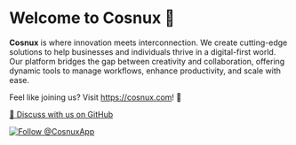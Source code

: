 # Welcome to Cosnux 🌌

**Cosnux** is where innovation meets interconnection.
We create cutting-edge solutions to help businesses and individuals thrive in a digital-first world.
Our platform bridges the gap between creativity and collaboration, offering dynamic tools to manage workflows, enhance productivity, and scale with ease.

Feel like joining us? Visit https://cosnux.com! 🚀

[💬 Discuss with us on GitHub](https://github.com/orgs/cosnux/discussions)

<p><a href="https://x.com/intent/follow?screen_name=CosnuxApp"><img src="https://img.shields.io/twitter/follow/CosnuxApp.svg?label=Follow%20@CosnuxApp" alt="Follow @CosnuxApp"/></a></p>
